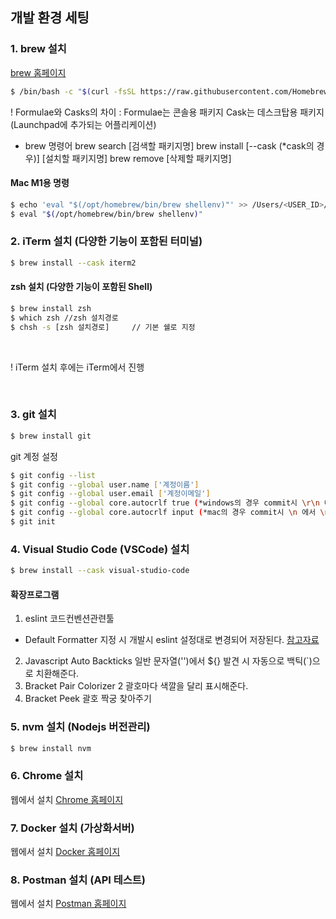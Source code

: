 ## 개발 환경 세팅

### 1. brew 설치
[brew 홈페이지](https://brew.sh)

```bash
$ /bin/bash -c "$(curl -fsSL https://raw.githubusercontent.com/Homebrew/install/HEAD/install.sh)"
```
! Formulae와 Casks의 차이 :
Formulae는 콘솔용 패키지
Cask는 데스크탑용 패키지 (Launchpad에 추가되는 어플리케이션)

* brew 명령어
brew search [검색할 패키지명]
brew install [--cask (*cask의 경우)] [설치할 패키지명]
brew remove [삭제할 패키지명]

#### Mac M1용 명령
```bash
$ echo 'eval "$(/opt/homebrew/bin/brew shellenv)"' >> /Users/<USER_ID>/.zprofile
$ eval "$(/opt/homebrew/bin/brew shellenv)"
```

### 2. iTerm 설치 (다양한 기능이 포함된 터미널)
```bash
$ brew install --cask iterm2
```

#### zsh 설치 (다양한 기능이 포함된 Shell)
```bash
$ brew install zsh
$ which zsh //zsh 설치경로
$ chsh -s [zsh 설치경로]     // 기본 쉘로 지정
```

<br>

! iTerm 설치 후에는 iTerm에서 진행

<br>

### 3. git 설치
```bash
$ brew install git
```

git 계정 설정
```bash
$ git config --list
$ git config --global user.name ['계정이름']
$ git config --global user.email ['계정이메일']
$ git config --global core.autocrlf true (*windows의 경우 commit시 \r\n 에서 \r 제거함)
$ git config --global core.autocrlf input (*mac의 경우 commit시 \n 에서 \n 제거함)
$ git init
```

### 4. Visual Studio Code (VSCode) 설치
```bash
$ brew install --cask visual-studio-code
```

#### 확장프로그램
1. eslint
코드컨벤션관련툴
* Default Formatter 지정 시 개발시 eslint 설정대로 변경되어 저장된다.
[참고자료](https://eodevelop.tistory.com/35)
2. Javascript Auto Backticks
일반 문자열('')에서 ${} 발견 시 자동으로 백틱(`)으로 치환해준다.
3. Bracket Pair Colorizer 2
괄호마다 색깔을 달리 표시해준다.
4. Bracket Peek
괄호 짝궁 찾아주기


### 5. nvm 설치 (Nodejs 버전관리)
```bash
$ brew install nvm
```

### 6. Chrome 설치
웹에서 설치
[Chrome 홈페이지](https://www.google.co.kr/chrome/?brand=IBEF&gclid=Cj0KCQjwhLKUBhDiARIsAMaTLnFUjmx3aa9cs7qI-2tZTrf4UAytCsiupvaRL2E05FD04yDlRLyEjvAaAuoOEALw_wcB&gclsrc=aw.ds)

### 7. Docker 설치 (가상화서버)
웹에서 설치
[Docker 홈페이지](https://www.docker.com/get-started/)

### 8. Postman 설치 (API 테스트)
웹에서 설치
[Postman 홈페이지](https://www.postman.com)